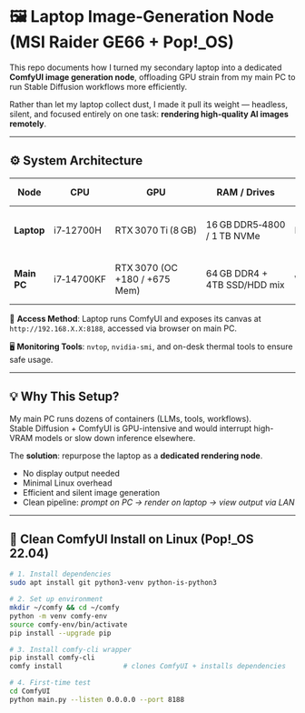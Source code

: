 # 🖼️ Laptop Image‑Generation Node (MSI Raider GE66 + Pop!_OS)

This repo documents how I turned my secondary laptop into a dedicated **ComfyUI image generation node**, offloading GPU strain from my main PC to run Stable Diffusion workflows more efficiently.

Rather than let my laptop collect dust, I made it pull its weight — headless, silent, and focused entirely on one task: **rendering high-quality AI images remotely**.

---

## ⚙️ System Architecture

| Node        | CPU           | GPU                         | RAM / Drives                  | OS           | Primary Role                           |
|-------------|----------------|------------------------------|-------------------------------|--------------|----------------------------------------|
| **Laptop**  | i7‑12700H     | RTX 3070 Ti (8 GB)           | 16 GB DDR5‑4800 / 1 TB NVMe   | Pop!_OS 22.04 | ComfyUI + Secondary LLM Inference      |
| **Main PC** | i7‑14700KF    | RTX 3070 (OC +180 / +675 Mem) | 64 GB DDR4 + 4TB SSD/HDD mix | Win 11 Pro    | LLM Core Orchestrator + Remote Access  |

🧠 **Access Method**: Laptop runs ComfyUI and exposes its canvas at `http://192.168.X.X:8188`, accessed via browser on main PC.

🖥️ **Monitoring Tools**: `nvtop`, `nvidia-smi`, and on-desk thermal tools to ensure safe usage.

---

## 💡 Why This Setup?

My main PC runs dozens of containers (LLMs, tools, workflows).  
Stable Diffusion + ComfyUI is GPU-intensive and would interrupt high-VRAM models or slow down inference elsewhere.

The **solution**: repurpose the laptop as a **dedicated rendering node**.
- No display output needed
- Minimal Linux overhead
- Efficient and silent image generation
- Clean pipeline: *prompt on PC → render on laptop → view output via LAN*

---

## 🔧 Clean ComfyUI Install on Linux (Pop!_OS 22.04)

```bash
# 1. Install dependencies
sudo apt install git python3-venv python-is-python3

# 2. Set up environment
mkdir ~/comfy && cd ~/comfy
python -m venv comfy-env
source comfy-env/bin/activate
pip install --upgrade pip

# 3. Install comfy-cli wrapper
pip install comfy-cli
comfy install               # clones ComfyUI + installs dependencies

# 4. First-time test
cd ComfyUI
python main.py --listen 0.0.0.0 --port 8188
